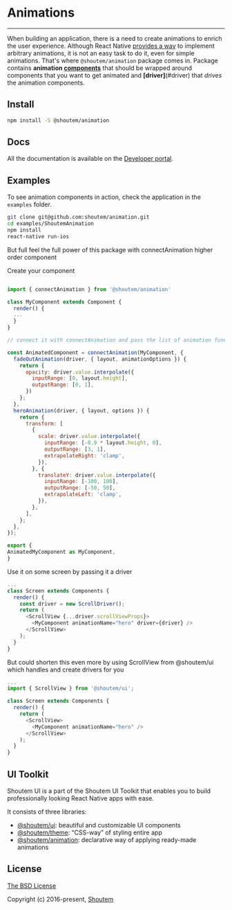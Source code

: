 
# Animations
<hr />

When building an application, there is a need to create animations to enrich the user experience. Although React Native [provides a way](https://facebook.github.io/react-native/docs/animations.html) to implement arbitrary animations, it is not an easy task to do it, even for simple animations. That's where `@shoutem/animation` package comes in. Package contains **animation [components](#components)** that should be wrapped around components that you want to get animated and **[driver]**(#driver) that _drives_ the animation components.

## Install

```bash
npm install -S @shoutem/animation
```

## Docs

All the documentation is available on the [Developer portal](http://shoutem.github.io/docs/ui-toolkit/animation/animations).


## Examples

To see animation components in action, check the application in the `examples` folder.

```bash
git clone git@github.com:shoutem/animation.git
cd examples/ShoutemAnimation
npm install
react-native run-ios
```

But full feel the full power of this package with connectAnimation higher order component

Create your component

```javascript

import { connectAnimation } from '@shoutem/animation'

class MyComponent extends Component {
  render() {
  ...
  }
}

// connect it with connectAnimation and pass the list of animation functions

const AnimatedComponent = connectAnimation(MyComponent, {
  fadeOutAnimation(driver, { layout, animationOptions }) {
    return {
      opacity: driver.value.interpolate({
        inputRange: [0, layout.height],
        outputRange: [0, 1],
      })
    };
  },
  heroAnimation(driver, { layout, options }) {
    return {
      transform: [
        {
          scale: driver.value.interpolate({
            inputRange: [-0.9 * layout.height, 0],
            outputRange: [3, 1],
            extrapolateRight: 'clamp',
          }),
        }, {
          translateY: driver.value.interpolate({
            inputRange: [-100, 100],
            outputRange: [-50, 50],
            extrapolateLeft: 'clamp',
          }),
        },
      ],
    };
  },
});

export {
AnimatedMyComponent as MyComponent,
}

```

Use it on some screen by passing it a driver


```javascript
...
class Screen extends Components {
  render() {
    const driver = new ScrollDriver();
    return (
      <ScrollView {...driver.scrollViewProps}>
        <MyComponent animationName="hero" driver={driver} />
      </ScrollView>
    );
  }
}
```

But could shorten this even more by using ScrollView from @shoutem/ui which handles and create drivers for you

```javascript
...
import { ScrollView } from '@shoutem/ui';

class Screen extends Components {
  render() {
    return (
      <ScrollView>
        <MyComponent animationName="hero" />
      </ScrollView>
    );
  }
}
```

## UI Toolkit

Shoutem UI is a part of the Shoutem UI Toolkit that enables you to build professionally looking React Native apps with ease.  

It consists of three libraries:

- [@shoutem/ui](https://github.com/shoutem/ui): beautiful and customizable UI components
- [@shoutem/theme](https://github.com/shoutem/theme): “CSS-way” of styling entire app 
- [@shoutem/animation](https://github.com/shoutem/animation): declarative way of applying ready-made  animations

## License

[The BSD License](https://opensource.org/licenses/BSD-3-Clause)

Copyright (c) 2016-present, [Shoutem](http://shoutem.github.io)
